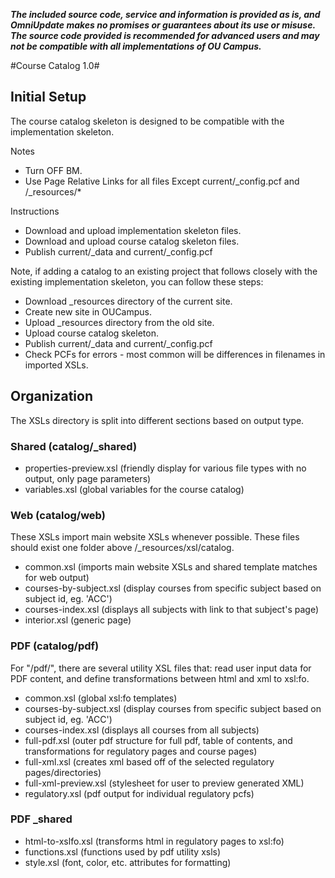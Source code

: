 ***The included source code, service and information is provided as is, and OmniUpdate makes no promises or guarantees about its use or misuse. The source code provided is recommended for advanced users and may not be compatible with all implementations of OU Campus.***

#Course Catalog 1.0#

## Initial Setup

The course catalog skeleton is designed to be compatible with the implementation skeleton.

Notes

- Turn OFF BM.
- Use Page Relative Links for all files Except current/_config.pcf and /_resources/*

Instructions

- Download and upload implementation skeleton files.
- Download and upload course catalog skeleton files. 
- Publish current/_data and current/_config.pcf 

Note, if adding a catalog to an existing project that follows closely with the existing implementation skeleton, you can follow these steps:

- Download _resources directory of the current site.
- Create new site in OUCampus.
- Upload _resources directory from the old site.
- Upload course catalog skeleton.
- Publish current/_data and current/_config.pcf 
- Check PCFs for errors - most common will be differences in filenames in imported XSLs.

## Organization

The XSLs directory is split into different sections based on output type.

### Shared (catalog/_shared)

- properties-preview.xsl (friendly display for various file types with no output, only page parameters)
- variables.xsl (global variables for the course catalog)

### Web (catalog/web)

These XSLs import main website XSLs whenever possible. These files should exist one folder above /_resources/xsl/catalog.

- common.xsl  (imports main website XSLs and shared template matches for web output)
- courses-by-subject.xsl (display courses from specific subject based on subject id, eg. 'ACC')
- courses-index.xsl (displays all subjects with link to that subject's page)
- interior.xsl (generic page)

### PDF (catalog/pdf)

For "/pdf/", there are several utility XSL files that: read user input data for PDF content, and define transformations between html and xml to xsl:fo.

-	common.xsl (global xsl:fo templates)
-	courses-by-subject.xsl (display courses from specific subject based on subject id, eg. 'ACC')
-	courses-index.xsl (displays all courses from all subjects)
-	full-pdf.xsl (outer pdf structure for full pdf, table of contents, and transformations for regulatory pages and course pages)
-	full-xml.xsl (creates xml based off of the selected regulatory pages/directories)
-	full-xml-preview.xsl (stylesheet for user to preview generated XML)
-	regulatory.xsl (pdf output for individual regulatory pcfs)

### PDF _shared
-	html-to-xslfo.xsl (transforms html in regulatory pages to xsl:fo)
-	functions.xsl (functions used by pdf utility xsls)
-	style.xsl (font, color, etc. attributes for formatting)
